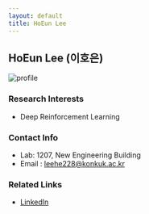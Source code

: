 ```yaml
---
layout: default
title: HoEun Lee
---
```


## HoEun Lee (이호은)
![profile](../assets/img/profile_hoeunlee.png)

### Research Interests
* Deep Reinforcement Learning

### Contact Info
* Lab: 1207, New Engineering Building
* Email : leehe228@konkuk.ac.kr

### Related Links
* [LinkedIn](https://www.linkedin.com/in/hoeun-lee-174633226)
